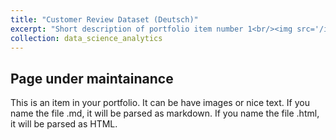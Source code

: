 ```yaml
---
title: "Customer Review Dataset (Deutsch)"
excerpt: "Short description of portfolio item number 1<br/><img src='/images/preprocessed_review_wordcloud.png'>"
collection: data_science_analytics
---
```

## Page under maintainance
This is an item in your portfolio. It can be have images or nice text. If you name the file .md, it will be parsed as markdown. If you name the file .html, it will be parsed as HTML. 